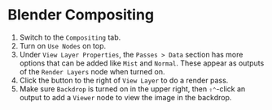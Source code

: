 # Blender Compositing

1. Switch to the `Compositing` tab.
2. Turn on `Use Nodes` on top.
3. Under `View Layer Properties`, the `Passes > Data` section has more options that can be added like `Mist` and `Normal`. These appear as outputs of the `Render Layers` node when turned on.
4. Click the button to the right of `View Layer` to do a render pass.
5. Make sure `Backdrop` is turned on in the upper right, then `⇧⌃`-click an output to add a `Viewer` node to view the image in the backdrop.